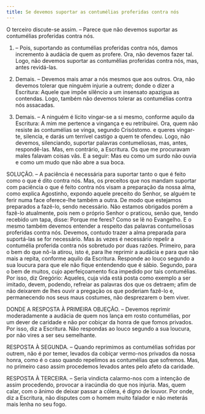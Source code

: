 ```yaml
---
title: Se devemos suportar as contumélias proferidas contra nós
---
```


O terceiro discute-se assim. – Parece que não devemos suportar as contumélias proferidas contra nós.  

1. – Pois, suportando as contumélias proferidas contra nós, damos incremento à audácia de quem as profere. Ora, não devemos fazer tal. Logo, não devemos suportar as contumêlias proferidas contra nós, mas, antes revidá-las.  

2. Demais. – Devemos mais amar a nós mesmos que aos outros. Ora, não devemos tolerar que ninguém injurie a outrem; donde o dizer a Escritura: Aquele que impõe silêncio a um insensato apazigua as contendas. Logo, também não devemos tolerar as contumélias contra nós assacadas.  

3. Demais. – A ninguém é lícito vingar-se a si mesmo, conforme aquilo da Escritura: A mim me pertence a vingança e eu retribuirei. Ora, quem não resiste às contumélias se vinga, segundo Crisóstomo. e queres vingar-te, silencia, e darás um terrível castigo a quem te ofendeu. Logo, não devemos, silenciando, suportar palavras contumeliosas, mas, antes, respondê-las.  Mas, em contrário, a Escritura. Os que me procuravam males falavam coisas vãs. E a seguir: Mas eu como um surdo não ouvia e como um mudo que não abre a sua boca. 

SOLUÇÃO. – A paciência é necessária para suportar tanto o que é feito como o que é dito contra nós. Mas, os preceitos que nos mandam suportar com paciência o que é feito contra nós visam a preparação da nossa alma, como explica Agostinho, expondo aquele preceito do Senhor, se alguém te ferir numa face oferece-lhe também a outra. De modo que estejamos preparados a fazê-lo, sendo necessário. Não estamos obrigados porém a fazê-lo atualmente, pois nem o próprio Senhor o praticou, senão que, tendo recebido um tapa, disse: Porque me feres? Como se lê no Evangelho. E o mesmo também devemos entender a respeito das palavras contumeliosas proferidas contra nós. Devemos, contudo trazer a alma preparada para suportá-las se for necessário. Mas às vezes é necessário repelir a contumélia proferida contra nós sobretudo por duas razões. Primeiro, para o bem do que nô-la atirou, isto é, para lhe reprimir a audácia e para que não mais a repita, conforme aquilo da Escritura. Responde ao louco segundo a sua loucura para que ele não fique entendendo que é sábio. Segundo, para o bem de muitos, cujo aperfeiçoamento fica impedido por tais contumélias. Por isso, diz Gregório: Aqueles, cuja vida está posta como exemplo a ser imitado, devem, podendo, refreiar as palavras dos que os detraem; afim de não deixarem de lhes ouvir a pregação os que poderiam fazê-lo e, permanecendo nos seus maus costumes, não desprezarem o bem viver.  

DONDE A RESPOSTA À PRIMEIRA OBJEÇÃO. – Devemos reprimir moderadamente a audácia de quem nos lança em rosto contumélias, por um dever de caridade e não por cobiçar da honra de que fomos privados. Por isso, diz a Escritura. Não respondas ao louco segundo a sua loucura, por não vires a ser seu semelhante.  

RESPOSTA À SEGUNDA. – Quando reprimimos as contumélias sofridas por outrem, não é por temer, levados da cobiçar vermo-nos privados da nossa honra, como é o caso quando repelimos as contumélias que sofremos. Mas, no primeiro caso assim procedemos levados antes pelo afeto da caridade.  

RESPOSTA À TERCEIRA. – Seria vindicta calarmo-nos com a intenção de assim procedendo, provocar a iracúndia do que nos injuria. Mas, quem calar, com o ânimo de deixar passar a cólera, é digno de louvor. Por onde, diz a Escritura, não disputes com o homem muito falador e não meterás mais lenha no seu fogo.